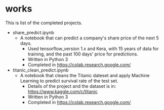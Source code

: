 # works
This is list of the completed projects.

- share_predict.ipynb
  - A notebook that can predict a company's share price of the next 5 days.
    - Used tensorflow_version 1.x and Kera, with 15 years of data for training, and the past 100 days' price for predictions.
    - Written in Python 3
    - Completed in https://colab.research.google.com/
- titanic_clean_predict.ipynb
  - A notebook that cleans the Titanic dateset and apply Machine Learning to predict survival rate of the test set.
    - Details of the project and the dataset is in: https://www.kaggle.com/c/titanic
    - Written in Python 3
    - Completed in https://colab.research.google.com/    
